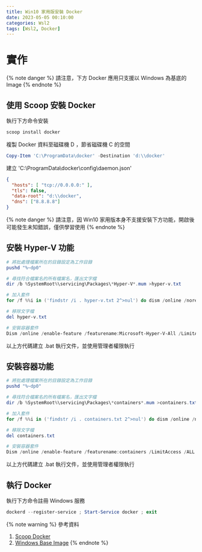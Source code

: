 ```yaml
---
title: Win10 家用版安裝 Docker
date: 2023-05-05 00:10:00
categories: Wsl2
tags: [Wsl2, Docker]
---
```


# 實作
{% note danger %}
請注意，下方 Docker 應用只支援以 Ｗindows 為基底的 Image
{% endnote %}

## 使用 Scoop 安裝 Docker
執行下方命令安裝
```powershell
scoop install docker
```

<!--more-->

複製 Docker 資料至磁碟機 D ，節省磁碟機 C 的空間
```powershell
Copy-Item 'C:\ProgramData\docker' -Destination 'd:\\docker'
```

建立 'C:\ProgramData\docker\config\daemon.json'
```json
{
  "hosts": [ "tcp://0.0.0.0:" ],
  "tls": false,
  "data-root": "d:\\docker",
  "dns": ["8.8.8.8"]
}
```

{% note danger %}
請注意，因 Win10 家用版本身不支援安裝下方功能，開啟後可能發生未知錯誤，僅供學習使用
{% endnote %}

## 安裝 Hyper-V 功能
```powershell
# 將批處理檔案所在的目錄設定為工作目錄
pushd "%~dp0"

# 尋找符合檔案名的所有檔案名，匯出文字檔
dir /b %SystemRoot%\servicing\Packages\*Hyper-V*.mum >hyper-v.txt

# 加入套件
for /f %%i in ('findstr /i . hyper-v.txt 2^>nul') do dism /online /norestart /add-package:"%SystemRoot%\servicing\Packages\%%i"

# 移除文字檔
del hyper-v.txt

# 安裝容器套件
Dism /online /enable-feature /featurename:Microsoft-Hyper-V-All /LimitAccess /ALL
```

以上方代碼建立 .bat 執行文件，並使用管理者權限執行

## 安裝容器功能
```powershell
# 將批處理檔案所在的目錄設定為工作目錄
pushd "%~dp0"

# 尋找符合檔案名的所有檔案名，匯出文字檔
dir /b %SystemRoot%\servicing\Packages\*containers*.mum >containers.txt

# 加入套件
for /f %%i in ('findstr /i . containers.txt 2^>nul') do dism /online /norestart /add-package:"%SystemRoot%\servicing\Packages\%%i"

# 移除文字檔
del containers.txt

# 安裝容器套件
Dism /online /enable-feature /featurename:containers /LimitAccess /ALL
```

以上方代碼建立 .bat 執行文件，並使用管理者權限執行

## 執行 Docker
執行下方命令註冊 Ｗindows 服務
```powershell
dockerd --register-service ; Start-Service docker ; exit
```

{% note warning %}
參考資料
1. [Scoop Docker](https://scoop.sh/#/apps?q=docker&s=0&d=1&o=true)
2. [Windows Base Image](https://learn.microsoft.com/zh-tw/virtualization/windowscontainers/manage-containers/container-base-images)
{% endnote %}